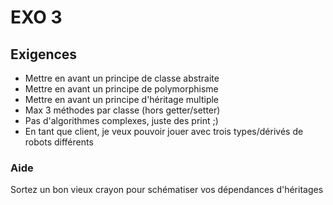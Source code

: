 # EXO 3

## Exigences

* Mettre en avant un principe de classe abstraite
* Mettre en avant un principe de polymorphisme
* Mettre en avant un principe d'héritage multiple
* Max 3 méthodes par classe (hors getter/setter)
* Pas d'algorithmes complexes, juste des print ;)
* En tant que client, je veux pouvoir jouer avec trois types/dérivés de robots différents

### Aide

Sortez un bon vieux crayon pour schématiser vos dépendances d'héritages
